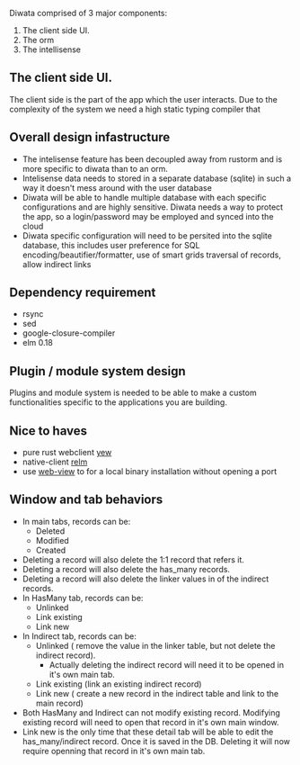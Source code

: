 
Diwata comprised of 3 major components:
1. The client side UI.
2. The orm
3. The intellisense

## The client side UI.
The client side is the part of the app which the user interacts. Due to the complexity of the system
we need a high static typing compiler that 



## Overall design infastructure
* The intelisense feature has been decoupled away from rustorm
    and is more specific to diwata than to an orm.
* Intelisense data needs to stored in a separate database (sqlite) in 
    such a way it doesn't mess around with the user database
* Diwata will be able to handle multiple database with 
    each specific configurations and are highly sensitive.
    Diwata needs a way to protect the app, so a login/password
    may be employed and synced into the cloud
* Diwata specific configuration will need to be persited into
    the sqlite database, this includes user preference for
    SQL encoding/beautifier/formatter, use of smart grids
    traversal of records, allow indirect links


## Dependency requirement
- rsync
- sed
- google-closure-compiler
- elm 0.18

## Plugin / module system design
Plugins and module system is needed to be able to make a custom functionalities specific
to the applications you are building.

## Nice to haves
- pure rust webclient [yew](https://github.com/DenisKolodin/yew)
- native-client [relm](https://github.com/antoyo/relm)
- use [web-view](https://github.com/Boscop/web-view) to for a local binary installation
   without opening a port


## Window and tab behaviors
- In main tabs, records can be:
    - Deleted
    - Modified
    - Created
- Deleting a record will also delete the 1:1 record that refers it.
- Deleting a record will also delete the has_many records.
- Deleting a record will also delete the linker values in of the indirect records.
- In HasMany tab, records can be:
    - Unlinked
    - Link existing
    - Link new
- In Indirect tab, records can be:
    - Unlinked ( remove the value in the linker table, but not delete the indirect record). 
        - Actually deleting the indirect record will need it to be opened in it's own main tab.
    - Link existing (link an existing indirect record)
    - Link new ( create a new record in the indirect table and link to the main record)
- Both HasMany and Indirect can not modify existing record. Modifying existing record will
    need to open that record in it's own main window.
- Link new is the only time that these detail tab will be able to edit the has_many/indirect record. Once it
    is saved in the DB. Deleting it will now require openning that record in it's own main tab.


